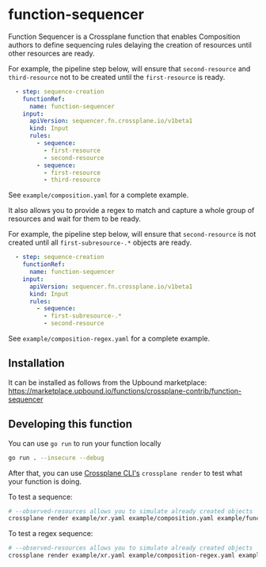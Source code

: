 # function-sequencer

Function Sequencer is a Crossplane function that enables Composition authors to define sequencing rules delaying the
creation of resources until other resources are ready.

For example, the pipeline step below, will ensure that `second-resource` and `third-resource` not to be created until
the `first-resource` is ready.

```yaml
  - step: sequence-creation
    functionRef:
      name: function-sequencer
    input:
      apiVersion: sequencer.fn.crossplane.io/v1beta1
      kind: Input
      rules:
        - sequence:
          - first-resource
          - second-resource
        - sequence:
          - first-resource
          - third-resource
```

See `example/composition.yaml` for a complete example.


It also allows you to provide a regex to match and capture a whole group of resources and wait for them to be ready.

For example, the pipeline step below, will ensure that `second-resource` is not created until all `first-subresource-.*` objects are ready.

```yaml
  - step: sequence-creation
    functionRef:
      name: function-sequencer
    input:
      apiVersion: sequencer.fn.crossplane.io/v1beta1
      kind: Input
      rules:
        - sequence:
          - first-subresource-.*
          - second-resource
```

See `example/composition-regex.yaml` for a complete example.

## Installation

It can be installed as follows from the Upbound marketplace: https://marketplace.upbound.io/functions/crossplane-contrib/function-sequencer

## Developing this function

You can use `go run` to run your function locally
```sh
go run . --insecure --debug
```

After that, you can use [Crossplane CLI's](https://docs.crossplane.io/latest/cli/) `crossplane render` to test what your function is doing.

To test a sequence:
```sh
# --observed-resources allows you to simulate already created objects
crossplane render example/xr.yaml example/composition.yaml example/functions.yaml --observed-resources example/observed.yaml
```

To test a regex sequence:
```sh
# --observed-resources allows you to simulate already created objects
crossplane render example/xr.yaml example/composition-regex.yaml example/functions.yaml --observed-resources example/observed-regex.yaml
```
